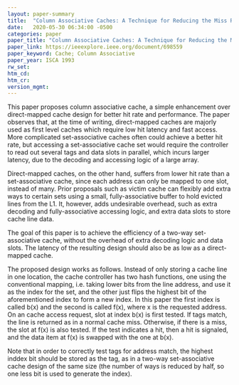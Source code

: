 ```yaml
---
layout: paper-summary
title:  "Column Associative Caches: A Technique for Reducing the Miss Rate of Direct-Mapped Caches"
date:   2020-05-30 06:34:00 -0500
categories: paper
paper_title: "Column Associative Caches: A Technique for Reducing the Miss Rate of Direct-Mapped Caches"
paper_link: https://ieeexplore.ieee.org/document/698559
paper_keyword: Cache; Column Associative
paper_year: ISCA 1993
rw_set:
htm_cd:
htm_cr:
version_mgmt:
---
```


This paper proposes column associative cache, a simple enhancement over direct-mapped cache design for better hit
rate and performance. The paper observes that, at the time of writing, direct-mapped caches are majorly used as 
first level caches which require low hit latency and fast access. More complicated set-associative caches often could
achieve a better hit rate, but accessing a set-associative cache set would require the controller to read out several
tags and data slots in parallel, which incurs larger latency, due to the decoding and accessing logic of a large array.

Direct-mapped caches, on the other hand, suffers from lower hit rate than a set-associative cache, since each address
can only be mapped to one slot, instead of many. Prior proposals such as victim cache can flexibly add extra ways to
certain sets using a small, fully-associative buffer to hold evicted lines from the L1. It, however, adds undesirable
overhead, such as extra decoding and fully-associative accessing logic, and extra data slots to store cache line data. 

The goal of this paper is to achieve the efficiency of a two-way set-associative cache, without the overhead 
of extra decoding logic and data slots. The latency of the resulting design should also be as low as a direct-mapped
cache.

The proposed design works as follows. Instead of only storing a cache line in one location, the cache controller has
two hash functions, one using the conventional mapping, i.e. taking lower bits from the line address, and use it 
as the index for the set, and the other just flips the highest bit of the aforementioned index to form a new index. 
In this paper the first index is called b(x) and the second is called f(x), where x is the requested address.
On an cache access request, slot at index b(x) is first tested. If tags match, the line is returned as in a normal
cache miss. Otherwise, if there is a miss, the slot at f(x) is also tested. If the test indicates a hit, then a 
hit is signaled, and the data item at f(x) is swapped with the one at b(x).

Note that in order to correctly test tags for address match, the highest inddex bit should be stored as the tag, 
as in a two-way set-associative cache design of the same size (the number of ways is reduced by half, so one less bit
is used to generate the index).
